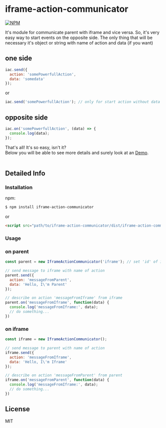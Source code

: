 # iframe-action-communicator

[![NPM](https://nodei.co/npm/iframe-action-communicator.png)](https://nodei.co/npm/iframe-action-communicator/)

It's module for communicate parent with iframe and vice versa. So, it's very easy way to start events on the opposite side.
The only thing that will be necessary it's object or string with name of action and data (if you want)<br>

one side
---
```js
iac.send({
  action: 'somePowerfullAction',
  data: 'somedata'
});
```
or

```js
iac.send('somePowerfullAction'); // only for start action without data
```

opposite side
---
```js
iac.on('somePowerfullAction', (data) => {
  console.log(data);
});
```

That's all! It's so easy, isn't it? <br>
Below you will be able to see more details and surely look at an [Demo](https://maplemap.github.io/iframe-action-communicator/example/parent.html).
 <br>
 <br>


## Detailed Info

### Installation
npm:
```bash
$ npm install iframe-action-communicator
```
or
```html
<script src="path/to/iframe-action-communicator/dist/iframe-action-communicator.min.js"></script>
```


### Usage

### on parent
```javascript
const parent = new IframeActionCommunicator('iframe'); // set 'id' of iframe

// send message to iframe with name of action
parent.send({
  action: 'messageFromParent',
  data: 'Hello, I\'m Parent'
});

// describe on action 'messageFromIframe' from iframe
parent.on('messageFromIframe', function(data) {
  console.log('messageFromIframe:', data);
  // do something...
})
```

### on iframe
```javascript
const iframe = new IframeActionCommunicator();

// send message to parent with name of action
iframe.send({
  action: 'messageFromIframe',
  data: 'Hello, I\'m Iframe'
});

// describe on action 'messageFromParent' from parent
iframe.on('messageFromParent', function(data) {
  console.log('messageFromIframe:', data);
  // do something...
})
```

## License

MIT
